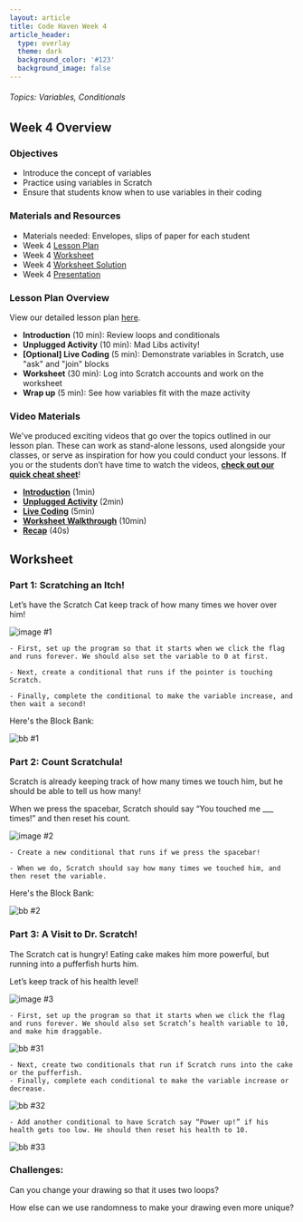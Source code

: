 ```yaml
---
layout: article
title: Code Haven Week 4
article_header:
  type: overlay
  theme: dark
  background_color: '#123'
  background_image: false
---
```

###### Topics: Variables, Conditionals
<!--more-->

## Week 4 Overview
### Objectives 
- Introduce the concept of variables 
- Practice using variables in Scratch
- Ensure that students know when to use variables in their coding

### Materials and Resources 
- Materials needed: Envelopes, slips of paper for each student
- Week 4 [Lesson Plan](https://drive.google.com/open?id=1VDl3XSgpBZOJAZXcgwAoc_yelKL7cXz6amnn_7xVawM)
- Week 4 [Worksheet](https://drive.google.com/open?id=1NfGzW9qEZeMhcs9OTQdoFBD1gci_l3A6QMVIHIPtebE)
- Week 4 [Worksheet Solution](https://scratch.mit.edu/projects/379931714/)
- Week 4 [Presentation](https://drive.google.com/open?id=1jMm6FrYxKxwvn_k9-erEohVc6wSnqp-hc0cDweeMi_M)

### Lesson Plan Overview
View our detailed lesson plan [here](https://drive.google.com/open?id=1VDl3XSgpBZOJAZXcgwAoc_yelKL7cXz6amnn_7xVawM).
- **Introduction** (10 min): Review loops and conditionals
- **Unplugged Activity** (10 min): Mad Libs activity!
- **\[Optional\] Live Coding** (5 min): Demonstrate variables in Scratch, use "ask" and "join" blocks
- **Worksheet** (30 min): Log into Scratch accounts and work on the worksheet
- **Wrap up** (5 min): See how variables fit with the maze activity

### Video Materials
We've produced exciting videos that go over the topics outlined in our lesson plan. These can work as stand-alone lessons, used alongside your classes, or serve as inspiration for how you could conduct your lessons. If you or the students don’t have time to watch the videos, [**check out our quick cheat sheet**](
insert-link-here)!
- [**Introduction**](https://www.youtube.com/watch?v=tkyl1B_LkKs&list=PLRC-36VqN6hpaVvw7JL-yoAGGJmS7yorX&index=1) (1min)
- [**Unplugged Activity**](https://www.youtube.com/watch?v=IiIFqMGLhmo&list=PLRC-36VqN6hpaVvw7JL-yoAGGJmS7yorX&index=2) (2min)
- [**Live Coding**](https://www.youtube.com/watch?v=g-QJaINnyR0&list=PLRC-36VqN6hpaVvw7JL-yoAGGJmS7yorX&index=3) (5min)
- [**Worksheet Walkthrough**](https://www.youtube.com/watch?v=HXrLXiOyBUE&list=PLRC-36VqN6hpaVvw7JL-yoAGGJmS7yorX&index=4) (10min)
- [**Recap**](https://www.youtube.com/watch?v=8pjCFqREOvg&list=PLRC-36VqN6hpaVvw7JL-yoAGGJmS7yorX&index=5) (40s)


## Worksheet
### Part 1: Scratching an Itch!

Let’s have the Scratch Cat keep track of how many times we hover over him!

![image #1](/assets/images/week4/img1.png)

    - First, set up the program so that it starts when we click the flag and runs forever. We should also set the variable to 0 at first.

    - Next, create a conditional that runs if the pointer is touching Scratch.
        
    - Finally, complete the conditional to make the variable increase, and then wait a second!

Here's the Block Bank:

![bb #1](/assets/images/week4/bb1.png)


### Part 2: Count Scratchula!

Scratch is already keeping track of how many times we touch him, but he should be able to tell us how many!

When we press the spacebar, Scratch should say “You touched me ___ times!” and then reset his count.

![image #2](/assets/images/week4/img2.png)

    - Create a new conditional that runs if we press the spacebar!

    - When we do, Scratch should say how many times we touched him, and then reset the variable.

Here's the Block Bank:

![bb #2](/assets/images/week4/bb2.png)

### Part 3: A Visit to Dr. Scratch!

The Scratch cat is hungry! Eating cake makes him more powerful, but running into a pufferfish hurts him. 

Let’s keep track of his health level!

![image #3](/assets/images/week4/img3.png)

    - First, set up the program so that it starts when we click the flag and runs forever. We should also set Scratch’s health variable to 10, and make him draggable.
    
![bb #31](/assets/images/week4/bb31.png)

    - Next, create two conditionals that run if Scratch runs into the cake or the pufferfish.
    - Finally, complete each conditional to make the variable increase or decrease.
    
![bb #32](/assets/images/week4/bb32.png)

    - Add another conditional to have Scratch say “Power up!” if his health gets too low. He should then reset his health to 10.

![bb #33](/assets/images/week4/bb33.png)




### Challenges:

Can you change your drawing so that it uses two loops?

How else can we use randomness to make your drawing even more unique?



